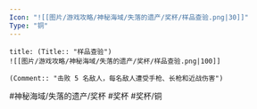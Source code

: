 ```yaml
---
Icon: "![[图片/游戏攻略/神秘海域/失落的遗产/奖杯/样品查验.png|30]]"
Type: "铜"
---
```

```ad-common-bronze-trophy
title: (Title:: "样品查验")
![[图片/游戏攻略/神秘海域/失落的遗产/奖杯/样品查验.png|100]]

(Comment:: "击败 5 名敌人，每名敌人遭受手枪、长枪和近战伤害")
```

#神秘海域/失落的遗产/奖杯 #奖杯 #奖杯/铜
